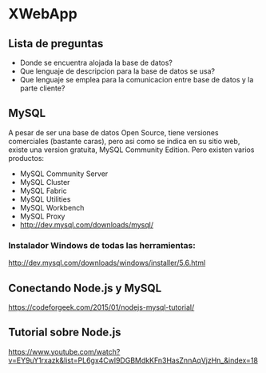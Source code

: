 # XWebApp
## Lista de preguntas
* Donde se encuentra alojada la base de datos?
* Que lenguaje de descripcion para la base de datos se usa?
* Que lenguaje se emplea para la comunicacion entre base de datos y la parte cliente?

## MySQL
A pesar de ser una base de datos Open Source, tiene versiones comerciales (bastante caras), pero asi como se indica en su sitio web, existe una version gratuita, MySQL Community Edition. Pero existen varios productos:
* MySQL Community Server 
* MySQL Cluster 
* MySQL Fabric 
* MySQL Utilities
* MySQL Workbench
* MySQL Proxy
* http://dev.mysql.com/downloads/mysql/

### Instalador Windows de todas las herramientas:
http://dev.mysql.com/downloads/windows/installer/5.6.html

## Conectando Node.js y MySQL
https://codeforgeek.com/2015/01/nodejs-mysql-tutorial/

## Tutorial sobre Node.js
https://www.youtube.com/watch?v=EY9uY1rxazk&list=PL6gx4Cwl9DGBMdkKFn3HasZnnAqVjzHn_&index=18

